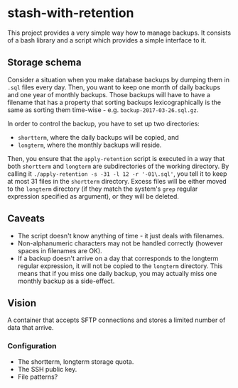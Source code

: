 # stash-with-retention

This project provides a very simple way how to manage backups.
It consists of a bash library and a script which provides a simple interface to it.

## Storage schema

Consider a situation when you make database backups by dumping them in `.sql` files every day.
Then, you want to keep one month of daily backups and one year of monthly backups.
Those backups will have to have a filename that has a property that sorting backups lexicographically is the same as sorting them time-wise - e.g. `backup-2017-03-26.sql.gz`.

In order to control the backup, you have to set up two directories:

* `shortterm`, where the daily backups will be copied, and
* `longterm`, where the monthly backups will reside.

Then, you ensure that the `apply-retention` script is executed in a way that both `shortterm` and `longterm` are subdirectories of the working directory.
By calling it `./apply-retention -s -31 -l 12 -r '-01\.sql'`, you tell it to keep at most 31 files in the `shortterm` directory.
Excess files will be either moved to the `longterm` directory (if they match the system's `grep` regular expression specified as argument), or they will be deleted.

## Caveats

* The script doesn't know anything of time - it just deals with filenames.
* Non-alphanumeric characters may not be handled correctly (however spaces in filenames are OK).
* If a backup doesn't arrive on a day that corresponds to the longterm regular expression, it will not be copied to the `longterm` directory. This means that if you miss one daily backup, you may actually miss one monthly backup as a side-effect.

## Vision

A container that accepts SFTP connections and stores a limited number of data that arrive.

### Configuration

* The shortterm, longterm storage quota.
* The SSH public key.
* File patterns?
